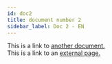 ```yaml
---
id: doc2
title: document number 2
sidebar_label: Doc 2 - EN
---
```


This is a link to [another document.](doc3.md)  
This is a link to an [external page.](http://www.example.com)
